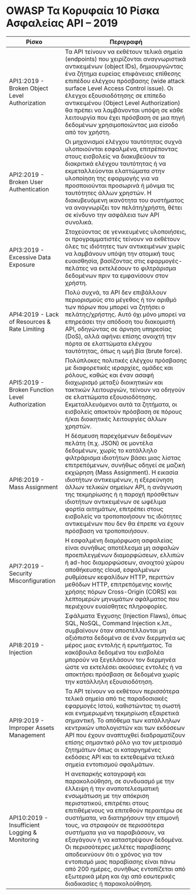 OWASP Τα Κορυφαία 10 Ρίσκα Ασφαλείας API – 2019
======================================

| Ρίσκο | Περιγραφή |
| ---- | ----------- |
| API1:2019 - Broken Object Level Authorization | Τα API τείνουν να εκθέτουν τελικά σημεία (endpoints) που χειρίζονται αναγνωριστικά αντικειμένων (object IDs), δημιουργώντας ένα ζήτημα ευρείας επιφάνειας επίθεσης επιπέδου ελέγχου πρόσβασης (wide attack surface Level Access Control issue). Οι έλεγχοι εξουσιοδότησης σε επίπεδο αντικειμένου (Object Level Authorization) θα πρέπει να λαμβάνονται υπόψη σε κάθε λειτουργία που έχει πρόσβαση σε μια πηγή δεδομένων χρησιμοποιώντας μια είσοδο από τον χρήστη. |
| API2:2019 - Broken User Authentication | Οι μηχανισμοί ελέγχου ταυτότητας συχνά υλοποιούνται εσφαλμένα, επιτρέποντας στους εισβολείς να διακυβεύουν τα διακριτικά ελέγχου ταυτότητας ή να εκμεταλλεύονται ελαττώματα στην υλοποίηση της εφαρμογής για να προσποιούνται προσωρινά ή μόνιμα τις ταυτότητες άλλων χρηστών. Η διακυβευόμενη ικανότητα του συστήματος να αναγνωρίζει τον πελάτη/χρήστη, θέτει σε κίνδυνο την ασφάλεια των API συνολικά. |
| API3:2019 - Excessive Data Exposure | Στοχεύοντας σε γενικευμένες υλοποιήσεις, οι προγραμματιστές τείνουν να εκθέτουν όλες τις ιδιότητες των αντικειμένων χωρίς να λαμβάνουν υπόψη την ατομική τους ευαισθησία, βασίζοντας στις εφαρμογές-πελάτες να εκτελέσουν το φιλτράρισμα δεδομένων πριν τα εμφανίσουν στον χρήστη. |
| API4:2019 - Lack of Resources & Rate Limiting | Πολύ συχνά, τα API δεν επιβάλλουν περιορισμούς στο μέγεθος ή τον αριθμό των πόρων που μπορεί να ζητήσει ο πελάτης/χρήστης. Αυτό όχι μόνο μπορεί να επηρεάσει την απόδοση του διακομιστή API, οδηγώντας σε άρνηση υπηρεσίας (DoS), αλλά αφήνει επίσης ανοιχτή την πόρτα σε ελαττώματα ελέγχου ταυτότητας, όπως η ωμή βία (brute force). |
| API5:2019 - Broken Function Level Authorization | Πολύπλοκες πολιτικές ελέγχου πρόσβασης με διαφορετικές ιεραρχίες, ομάδες και ρόλους, καθώς και έναν ασαφή διαχωρισμό μεταξύ διοικητικών και τακτικών λειτουργιών, τείνουν να οδηγούν σε ελαττώματα εξουσιοδότησης. Εκμεταλλευόμενοι αυτά τα ζητήματα, οι εισβολείς αποκτούν πρόσβαση σε πόρους ή/και διοικητικές λειτουργίες άλλων χρηστών. |
| API6:2019 - Mass Assignment | Η δέσμευση παρεχόμενων δεδομένων πελάτη (π.χ. JSON) σε μοντέλα δεδομένων, χωρίς το κατάλληλο φιλτράρισμα ιδιοτήτων βάσει μιας λίστας επιτρεπόμενων, συνήθως οδηγεί σε μαζική εκχώρηση (Mass Assignment). H εικασία ιδιοτήτων αντικειμένων, η εξερεύνηση άλλων τελικών σημείων API, η ανάγνωση της τεκμηρίωσης ή η παροχή πρόσθετων ιδιοτήτων αντικειμένων σε ωφέλιμα φορτία αιτημάτων, επιτρέπει στους εισβολείς να τροποποιήσουν τις ιδιότητες αντικειμένων που δεν θα έπρεπε να έχουν πρόσβαση να τροποποιήσουν. |
| API7:2019 - Security Misconfiguration | Η εσφαλμένη διαμόρφωση ασφαλείας είναι συνήθως αποτέλεσμα μη ασφαλών προεπιλεγμένων διαμορφώσεων, ελλιπών ή ad-hoc διαμορφώσεων, ανοιχτού χώρου αποθήκευσης cloud, εσφαλμένων ρυθμίσεων κεφαλίδων HTTP, περιττών μεθόδων HTTP, επιτρεπόμενης κοινής χρήσης πόρων Cross-Origin (CORS) και λεπτομερών μηνυμάτων σφάλματος που περιέχουν ευαίσθητες πληροφορίες. |
| API8:2019 - Injection | Σφάλματα Έγχυσης (Injection Flaws), όπως SQL, NoSQL, Command Injection κ.λπ., συμβαίνουν όταν αποστέλλονται μη αξιόπιστα δεδομένα σε έναν διερμηνέα ως μέρος μιας εντολής ή ερωτήματος. Τα κακόβουλα δεδομένα του εισβολέα μπορούν να ξεγελάσουν τον διερμηνέα ώστε να εκτελέσει ακούσιες εντολές ή να αποκτήσει πρόσβαση σε δεδομένα χωρίς την κατάλληλη εξουσιοδότηση. |
| API9:2019 - Improper Assets Management | Τα API τείνουν να εκθέτουν περισσότερα τελικά σημεία από τις παραδοσιακές εφαρμογές Ιστού, καθιστώντας τη σωστή και ενημερωμένη τεκμηρίωση εξαιρετικά σημαντική. Το απόθεμα των κατάλληλων κεντρικών υπολογιστών και των εκδόσεων API που έχουν αναπτυχθεί διαδραματίζουν επίσης σημαντικό ρόλο για τον μετριασμό ζητημάτων όπως οι καταργημένες εκδόσεις API και τα εκτεθειμένα τελικά σημεία εντοπισμού σφαλμάτων. |
| API10:2019 - Insufficient Logging & Monitoring | Η ανεπαρκής καταγραφή και παρακολούθηση, σε συνδυασμό με την έλλειψη ή την αναποτελεσματική ενσωμάτωση με την απόκριση περιστατικού, επιτρέπει στους επιτιθέμενους να επιτεθούν περαιτέρω σε συστήματα, να διατηρήσουν την επιμονή τους, να στραφούν σε περισσότερα συστήματα για να παραβιάσουν, να εξαγάγουν ή να καταστρέψουν δεδομένα. Οι περισσότερες μελέτες παραβίασης αποδεικνύουν ότι ο χρόνος για τον εντοπισμό μιας παραβίασης είναι πάνω από 200 ημέρες, συνήθως εντοπίζεται από εξωτερικά μέρη και όχι από εσωτερικές διαδικασίες ή παρακολούθηση. |
